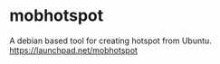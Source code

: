 # mobhotspot
A debian based tool for creating hotspot from Ubuntu.
https://launchpad.net/mobhotspot
